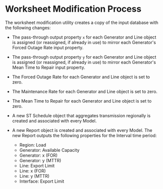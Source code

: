 # Worksheet Modification Process

The worksheet modification utility creates a copy of the input database with
the following changes:

 - The pass-through output property `x` for each Generator and Line object
   is assigned (or reassigned, if already in use) to mirror each Generator's
   Forced Outage Rate input property.

 - The pass-through output property `y` for each Generator and Line object
   is assigned (or reassigned, if already in use) to mirror each Generator's
   Mean Time to Repair input property.

- The Forced Outage Rate for each Generator and Line object is set to zero.

- The Maintenance Rate for each Generator and Line object is set to zero.

- The Mean Time to Repair for each Generator and Line object is set to zero.

- A new ST Schedule object that aggregates transmission regionally is created
  and associated with every Model.

- A new Report object is created and associated with every Model.
  The new Report outputs the following properties for the Interval time period:

    - Region: Load
    - Generator: Available Capacity
    - Generator: x (FOR)
    - Generator: y (MTTR)
    - Line: Export Limit
    - Line: x (FOR)
    - Line: y (MTTR)
    - Interface: Export Limit
